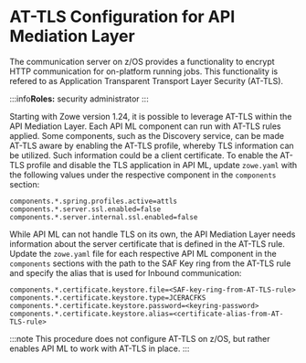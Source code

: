 # AT-TLS Configuration for API Mediation Layer
 
The communication server on z/OS provides a functionality to encrypt HTTP communication for on-platform running jobs. This functionality is refered to as Application Transparent Transport Layer Security (AT-TLS). 

:::info**Roles:** security administrator
:::

Starting with Zowe version 1.24, it is possible to leverage AT-TLS within the API Mediation Layer. Each API ML component can run with AT-TLS rules applied. Some components, such as the Discovery service, can be made AT-TLS aware by enabling the AT-TLS profile, whereby TLS information can be utilized. Such information could be a client certificate. To enable the AT-TLS profile and disable the TLS application in API ML, update `zowe.yaml` with the following values under the respective component in the `components` section:
```
components.*.spring.profiles.active=attls
components.*.server.ssl.enabled=false
components.*.server.internal.ssl.enabled=false
```
While API ML can not handle TLS on its own, the API Mediation Layer needs information about the server certificate that is defined in the AT-TLS rule. Update the `zowe.yaml` file for each respective API ML component in the `components` sections with the path to the SAF Key ring from the AT-TLS rule and specify the alias that is used for Inbound communication:
```
components.*.certificate.keystore.file=<SAF-key-ring-from-AT-TLS-rule>
components.*.certificate.keystore.type=JCERACFKS
components.*.certificate.keystore.password=<keyring-password>
components.*.certificate.keystore.alias=<certificate-alias-from-AT-TLS-rule>
```
:::note
This procedure does not configure AT-TLS on z/OS, but rather enables API ML to work with AT-TLS in place.
:::
